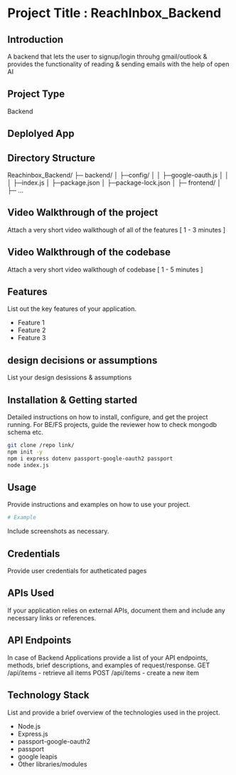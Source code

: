 
# Project Title : ReachInbox_Backend

## Introduction
A backend that lets the user to signup/login throuhg gmail/outlook & provides the functionality of reading & sending emails with the help of open AI

## Project Type
 Backend

## Deplolyed App


## Directory Structure
Reachinbox_Backend/
├─ backend/
│  ├─config/
│  │   ├─google-oauth.js
│  │
│  ├─index.js
│  ├─package.json
│  ├─package-lock.json
│
├─ frontend/
│  ├─ ...

## Video Walkthrough of the project
Attach a very short video walkthough of all of the features [ 1 - 3 minutes ]

## Video Walkthrough of the codebase
Attach a very short video walkthough of codebase [ 1 - 5 minutes ]

## Features
List out the key features of your application.

- Feature 1
- Feature 2
- Feature 3

## design decisions or assumptions
List your design desissions & assumptions

## Installation & Getting started
Detailed instructions on how to install, configure, and get the project running. For BE/FS projects, guide the reviewer how to check mongodb schema etc.

```bash
git clone /repo link/
npm init -y
npm i express dotenv passport-google-oauth2 passport
node index.js
```

## Usage
Provide instructions and examples on how to use your project.

```bash
# Example
```

Include screenshots as necessary.

## Credentials
Provide user credentials for autheticated pages

## APIs Used
If your application relies on external APIs, document them and include any necessary links or references.

## API Endpoints
In case of Backend Applications provide a list of your API endpoints, methods, brief descriptions, and examples of request/response.
GET /api/items - retrieve all items
POST /api/items - create a new item


## Technology Stack
List and provide a brief overview of the technologies used in the project.

- Node.js
- Express.js
- passport-google-oauth2
- passport
- google leapis
- Other libraries/modules